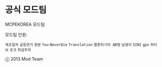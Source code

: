 공식 모드팀
=============
MCPEKOREA 모드팀


모드팀 인원:

`제조일자` `곱등연가` `원본` `You` `NeverDie` `Translation` `멸종위기의 AB형` `남생이` `SINI` `gps` `하티브` `초크` `취급주의`

ⓒ 2013 Mod Team
